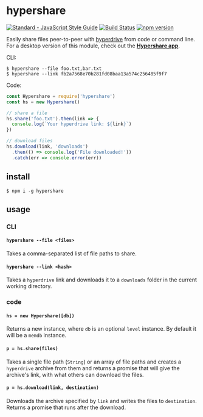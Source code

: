 # hypershare

[![Standard - JavaScript Style Guide](https://img.shields.io/badge/code%20style-standard-brightgreen.svg)](http://standardjs.com/) [![Build Status](https://travis-ci.org/gerhardberger/hypershare.svg?branch=master)](https://travis-ci.org/gerhardberger/hypershare) [![npm version](https://badge.fury.io/js/hypershare.svg)](https://badge.fury.io/js/hypershare)

Easily share files peer-to-peer with [hyperdrive](https://github.com/mafintosh/hyperdrive)
from code or command line. For a desktop version of this module, check out the
[**Hypershare app**](https://github.com/gerhardberger/hypershare-desktop).

CLI:
```
$ hypershare --file foo.txt,bar.txt
$ hypershare --link fb2a7568e70b281fd08baa13a574c256485f9f7
```

Code:
``` js
const Hypershare = require('hypershare')
const hs = new Hypershare()

// share a file
hs.share('foo.txt').then(link => {
  console.log(`Your hyperdrive link: ${link}`)
})

// download files
hs.download(link, 'downloads')
  .then(() => console.log('File downloaded!'))
  .catch(err => console.error(err))
```

## install

```
$ npm i -g hypershare
```

## usage

### CLI

#### `hypershare --file <files>`

Takes a comma-separated list of file paths to share.

#### `hypershare --link <hash>`

Takes a `hyperdrive` link and downloads it to a `downloads` folder in the
current working directory.

### code

#### `hs = new Hypershare([db])`

Returns a new instance, where `db` is an optional `level` instance. By default
it will be a `memdb` instance.

#### `p = hs.share(files)`

Takes a single file path (`String`) or an array of file paths and creates a
`hyperdrive` archive from them and returns a promise that will give the
archive's link, with what others can download the files.

#### `p = hs.download(link, destination)`

Downloads the archive specified by `link` and writes the files to `destination`.
Returns a promise that runs after the download.
